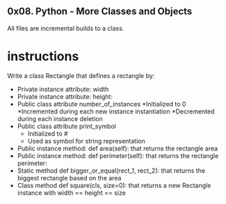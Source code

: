 ## 0x08. Python - More Classes and Objects
All files are incremental builds to a class.

# instructions

Write a class Rectangle that defines a rectangle by:
  -  Private instance attribute: width
  -   Private instance attribute: height:
  -   Public class attribute number_of_instances
        *Initialized to 0
        *Incremented during each new instance instantiation
        *Decremented during each instance deletion
   - Public class attribute print_symbol
        - Initialized to #
        - Used as symbol for string representation
   -  Public instance method: def area(self): that returns the rectangle area
   -  Public instance method: def perimeter(self): that returns the rectangle perimeter:
   -  Static method def bigger_or_equal(rect_1, rect_2): that returns the biggest rectangle based on the area
   -  Class method def square(cls, size=0): that returns a new Rectangle instance with width == height == size
